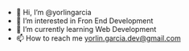 - 👋 Hi, I’m @yorlingarcia
- 👀 I’m interested in Fron End Development
- 🌱 I’m currently learning Web Development
- 📫 How to reach me yorlin.garcia.dev@gmail.com

<!---
yorlingarcia/yorlingarcia is a ✨ special ✨ repository because its `README.md` (this file) appears on your GitHub profile.
You can click the Preview link to take a look at your changes.
--->
